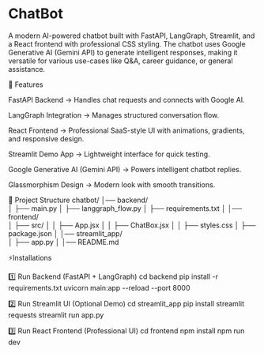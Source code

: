# ChatBot

A modern AI-powered chatbot built with FastAPI, LangGraph, Streamlit, and a React frontend with professional CSS styling.
The chatbot uses Google Generative AI (Gemini API) to generate intelligent responses, making it versatile for various use-cases like Q&A, career guidance, or general assistance.

🚀 Features

FastAPI Backend → Handles chat requests and connects with Google AI.

LangGraph Integration → Manages structured conversation flow.

React Frontend → Professional SaaS-style UI with animations, gradients, and responsive design.

Streamlit Demo App → Lightweight interface for quick testing.

Google Generative AI (Gemini API) → Powers intelligent chatbot replies.

Glassmorphism Design → Modern look with smooth transitions.

📂 Project Structure
chatbot/
│── backend/            
│   ├── main.py
│   ├── langgraph_flow.py
│   ├── requirements.txt
│
│── frontend/          
│   ├── src/
│   │   ├── App.jsx
│   │   ├── ChatBox.jsx
│   │   ├── styles.css
│   ├── package.json
│
│── streamlit_app/     
│   ├── app.py
│
│── README.md           

⚡Installations

1️⃣ Run Backend (FastAPI + LangGraph)
cd backend
pip install -r requirements.txt
uvicorn main:app --reload --port 8000

2️⃣ Run Streamlit UI (Optional Demo)
cd streamlit_app
pip install streamlit requests
streamlit run app.py

3️⃣ Run React Frontend (Professional UI)
cd frontend
npm install
npm run dev

